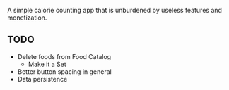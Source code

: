 A simple calorie counting app that is unburdened by useless features and monetization.


## TODO
* Delete foods from Food Catalog
    * Make it a Set
* Better button spacing in general
* Data persistence
